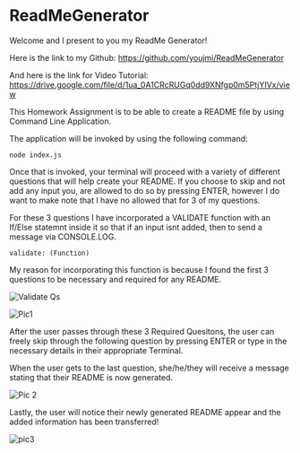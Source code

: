 # ReadMeGenerator

Welcome and I present to you my ReadMe Generator!

Here is the link to my Github: https://github.com/youjmi/ReadMeGenerator

And here is the link for Video Tutorial: https://drive.google.com/file/d/1ua_0A1CRcRUGq0dd9XNfgp0m5PtjYIVx/view


This Homework Assignment is to be able to create a README file by using Command Line Application. 

The application will be invoked by using the following command:

```
node index.js
```
Once that is invoked, your terminal will proceed with a variety of different questions that will help create your README. If you choose to skip and not add any input you, are allowed to do so by pressing ENTER, however I do want to make note that I have no allowed that for 3 of my questions. 

For these 3 questions I have incorporated a VALIDATE function with an If/Else statemnt inside it so that if an input isnt added, then to send a message via CONSOLE.LOG. 

```
validate: (Function)
```

My reason for incorporating this function is because I found the first 3 questions to be necessary and required for any README. 

![Validate Qs](https://user-images.githubusercontent.com/73494581/105398236-1b1b8880-5bf0-11eb-8a28-87faa223999a.png)

![Pic1](https://user-images.githubusercontent.com/73494581/105398205-11922080-5bf0-11eb-968a-61ad001fb16b.png)

After the user passes through these 3 Required Quesitons, the user can freely skip through the following question by pressing ENTER or type in the necessary details in their appropriate Terminal.

When the user gets to the last question, she/he/they will receive a message stating that their README is now generated. 

![Pic 2](https://user-images.githubusercontent.com/73494581/105398224-16ef6b00-5bf0-11eb-9265-3aa95b9455db.png)

Lastly, the user will notice their newly generated README appear  and the added information has been transferred!

![pic3](https://user-images.githubusercontent.com/73494581/105398230-18b92e80-5bf0-11eb-80f9-97cc904714f8.png)


